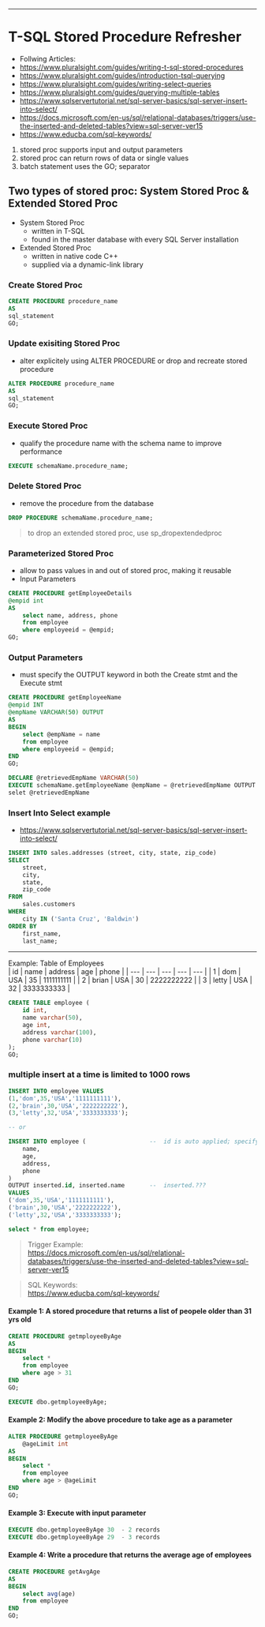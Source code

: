 - - - - - - - - - - - - - - - - - - - - - - - - - - - - - - - - - - - - - - - - - - - - - - 
# T-SQL Stored Procedure Refresher
-  Follwing Articles: 
-  https://www.pluralsight.com/guides/writing-t-sql-stored-procedures
-  https://www.pluralsight.com/guides/introduction-tsql-querying
-  https://www.pluralsight.com/guides/writing-select-queries
-  https://www.pluralsight.com/guides/querying-multiple-tables
-  https://www.sqlservertutorial.net/sql-server-basics/sql-server-insert-into-select/
-  https://docs.microsoft.com/en-us/sql/relational-databases/triggers/use-the-inserted-and-deleted-tables?view=sql-server-ver15
-  https://www.educba.com/sql-keywords/  


1. stored proc supports input and output parameters
1. stored proc can return rows of data or single values
1. batch statement uses the GO; separator

##  Two types of stored proc: System Stored Proc & Extended Stored Proc
-  System Stored Proc
    -  written in T-SQL
    -  found in the master database with every SQL Server installation
-  Extended Stored Proc
    - written in native code C++
    - supplied via a dynamic-link library


###  Create Stored Proc
```sql
CREATE PROCEDURE procedure_name
AS
sql_statement
GO;
```

###  Update exisiting Stored Proc
-  alter explicitely using ALTER PROCEDURE or drop and recreate stored procedure
```sql
ALTER PROCEDURE procedure_name
AS
sql_statement
GO;
```

###  Execute Stored Proc
-  qualify the procedure name with the schema name to improve performance
```sql
EXECUTE schemaName.procedure_name;
```

###  Delete Stored Proc
-  remove the procedure from the database
```sql
DROP PROCEDURE schemaName.procedure_name;
```
>  to drop an extended  stored proc, use sp_dropextendedproc


###  Parameterized Stored Proc
-  allow to pass values in and out of stored proc, making it reusable
-  Input Parameters
```sql
CREATE PROCEDURE getEmployeeDetails
@empid int
AS
    select name, address, phone
    from employee
    where employeeid = @empid;
GO;
```

###  Output Parameters
-  must specify the OUTPUT keyword in both the Create stmt and the Execute stmt
```sql
CREATE PROCEDURE getEmployeeName
@empid INT
@empName VARCHAR(50) OUTPUT
AS
BEGIN
    select @empName = name
    from employee
    where employeeid = @empid;
END
GO;

DECLARE @retrievedEmpName VARCHAR(50)
EXECUTE schemaName.getEmployeeName @empName = @retrievedEmpName OUTPUT
selet @retrievedEmpName
```

###  Insert Into Select example
-  https://www.sqlservertutorial.net/sql-server-basics/sql-server-insert-into-select/
```sql
INSERT INTO sales.addresses (street, city, state, zip_code) 
SELECT
    street,
    city,
    state,
    zip_code
FROM
    sales.customers
WHERE
    city IN ('Santa Cruz', 'Baldwin')
ORDER BY
    first_name,
    last_name; 
```
- - - - - - - - - - - - - - - - - - - - - - - - - - - - - - - - - - - - - - - - - - - - - - 
Example: Table of Employees  
| id   |  name  | address   | age   | phone      |
| ---  |  ---   | ---       | ---   | ---        |
| 1    |  dom   | USA       | 35    | 1111111111 | 
| 2    |  brian | USA       | 30    | 2222222222 | 
| 3    |  letty | USA       | 32    | 3333333333 | 


```sql
CREATE TABLE employee (
    id int,
    name varchar(50),
    age int,
    address varchar(100),
    phone varchar(10)
); 
GO;
```

###  multiple insert at a time is limited to 1000 rows
```sql
INSERT INTO employee VALUES 
(1,'dom',35,'USA','1111111111'),
(2,'brain',30,'USA','2222222222'),
(3,'letty',32,'USA','3333333333');

-- or

INSERT INTO employee (                  --  id is auto applied; specifying the list of fields to match
    name,
    age,
    address,
    phone
) 
OUTPUT inserted.id, inserted.name       --  inserted.???
VALUES 
('dom',35,'USA','1111111111'),
('brain',30,'USA','2222222222'),
('letty',32,'USA','3333333333');

select * from employee;
```


> Trigger Example:  
> https://docs.microsoft.com/en-us/sql/relational-databases/triggers/use-the-inserted-and-deleted-tables?view=sql-server-ver15

> SQL Keywords:  
> https://www.educba.com/sql-keywords/



####  Example 1: A stored procedure that returns a list of peopele older than 31 yrs old
```sql
CREATE PROCEDURE getmployeeByAge
AS
BEGIN
    select * 
    from employee
    where age > 31
END
GO;

EXECUTE dbo.getmployeeByAge;
```

####  Example 2: Modify the above procedure to take age as a parameter 
```sql
ALTER PROCEDURE getmployeeByAge
    @ageLimit int
AS
BEGIN
    select * 
    from employee
    where age > @ageLimit
END
GO;
```

####  Example 3: Execute with input parameter
```sql
EXECUTE dbo.getmployeeByAge 30  - 2 records
EXECUTE dbo.getmployeeByAge 29  - 3 records
```

####  Example 4: Write a procedure that returns the average age of employees
```sql
CREATE PROCEDURE getAvgAge
AS
BEGIN
    select avg(age)
    from employee
END
GO;
```

